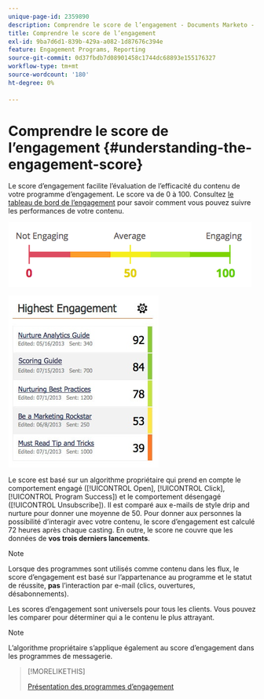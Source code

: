 ```yaml
---
unique-page-id: 2359890
description: Comprendre le score de l’engagement - Documents Marketo - Documentation du produit
title: Comprendre le score de l’engagement
exl-id: 9ba7d6d1-839b-429a-a082-1d87676c394e
feature: Engagement Programs, Reporting
source-git-commit: 0d37fbdb7d08901458c1744dc68893e155176327
workflow-type: tm+mt
source-wordcount: '180'
ht-degree: 0%

---
```


# Comprendre le score de l’engagement {#understanding-the-engagement-score}

Le score d’engagement facilite l’évaluation de l’efficacité du contenu de votre programme d’engagement. Le score va de 0 à 100. Consultez [le tableau de bord de l’engagement](/help/marketo/product-docs/email-marketing/drip-nurturing/reports-and-notifications/the-engagement-dashboard.md) pour savoir comment vous pouvez suivre les performances de votre contenu.

![](assets/image2014-9-25-16-3a24-3a54.png)

![](assets/highestengagementwidget.jpg)

Le score est basé sur un algorithme propriétaire qui prend en compte le comportement engagé ([!UICONTROL Open], [!UICONTROL Click], [!UICONTROL Program Success]) et le comportement désengagé ([!UICONTROL Unsubscribe]). Il est comparé aux e-mails de style drip and nurture pour donner une moyenne de 50. Pour donner aux personnes la possibilité d’interagir avec votre contenu, le score d’engagement est calculé 72 heures après chaque casting. En outre, le score ne couvre que les données de **vos trois derniers lancements**.

>[!NOTE]
>
>Lorsque des programmes sont utilisés comme contenu dans les flux, le score d’engagement est basé sur l’appartenance au programme et le statut de réussite, **pas** l’interaction par e-mail (clics, ouvertures, désabonnements).

Les scores d’engagement sont universels pour tous les clients. Vous pouvez les comparer pour déterminer qui a le contenu le plus attrayant.

>[!NOTE]
>
>L’algorithme propriétaire s’applique également au score d’engagement dans les programmes de messagerie.

>[!MORELIKETHIS]
>
>[Présentation des programmes d’engagement](/help/marketo/product-docs/email-marketing/drip-nurturing/creating-an-engagement-program/understanding-engagement-programs.md)
